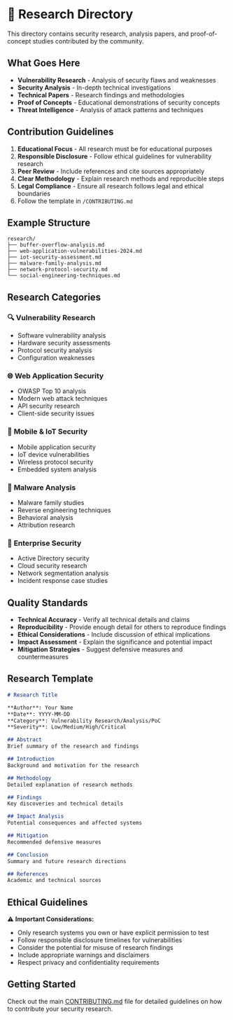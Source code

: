 # 🔬 Research Directory

This directory contains security research, analysis papers, and proof-of-concept studies contributed by the community.

## What Goes Here

- **Vulnerability Research** - Analysis of security flaws and weaknesses
- **Security Analysis** - In-depth technical investigations
- **Technical Papers** - Research findings and methodologies
- **Proof of Concepts** - Educational demonstrations of security concepts
- **Threat Intelligence** - Analysis of attack patterns and techniques

## Contribution Guidelines

1. **Educational Focus** - All research must be for educational purposes
2. **Responsible Disclosure** - Follow ethical guidelines for vulnerability research
3. **Peer Review** - Include references and cite sources appropriately
4. **Clear Methodology** - Explain research methods and reproducible steps
5. **Legal Compliance** - Ensure all research follows legal and ethical boundaries
6. Follow the template in `/CONTRIBUTING.md`

## Example Structure

```
research/
├── buffer-overflow-analysis.md
├── web-application-vulnerabilities-2024.md
├── iot-security-assessment.md
├── malware-family-analysis.md
├── network-protocol-security.md
└── social-engineering-techniques.md
```

## Research Categories

### 🔍 **Vulnerability Research**
- Software vulnerability analysis
- Hardware security assessments
- Protocol security analysis
- Configuration weaknesses

### 🌐 **Web Application Security**
- OWASP Top 10 analysis
- Modern web attack techniques
- API security research
- Client-side security issues

### 📱 **Mobile & IoT Security**
- Mobile application security
- IoT device vulnerabilities
- Wireless protocol security
- Embedded system analysis

### 🦠 **Malware Analysis**
- Malware family studies
- Reverse engineering techniques
- Behavioral analysis
- Attribution research

### 🏢 **Enterprise Security**
- Active Directory security
- Cloud security research
- Network segmentation analysis
- Incident response case studies

## Quality Standards

- **Technical Accuracy** - Verify all technical details and claims
- **Reproducibility** - Provide enough detail for others to reproduce findings
- **Ethical Considerations** - Include discussion of ethical implications
- **Impact Assessment** - Explain the significance and potential impact
- **Mitigation Strategies** - Suggest defensive measures and countermeasures

## Research Template

```markdown
# Research Title

**Author**: Your Name  
**Date**: YYYY-MM-DD  
**Category**: Vulnerability Research/Analysis/PoC  
**Severity**: Low/Medium/High/Critical  

## Abstract
Brief summary of the research and findings

## Introduction
Background and motivation for the research

## Methodology
Detailed explanation of research methods

## Findings
Key discoveries and technical details

## Impact Analysis
Potential consequences and affected systems

## Mitigation
Recommended defensive measures

## Conclusion
Summary and future research directions

## References
Academic and technical sources
```

## Ethical Guidelines

⚠️ **Important Considerations:**
- Only research systems you own or have explicit permission to test
- Follow responsible disclosure timelines for vulnerabilities
- Consider the potential for misuse of research findings
- Include appropriate warnings and disclaimers
- Respect privacy and confidentiality requirements

## Getting Started

Check out the main [CONTRIBUTING.md](../CONTRIBUTING.md) file for detailed guidelines on how to contribute your security research. 